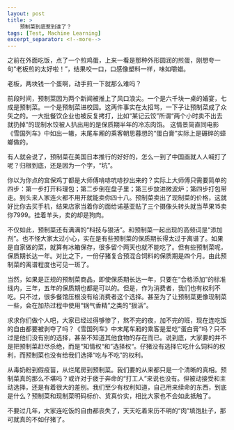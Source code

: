 ```yaml
---
layout: post
title: >
    预制菜到底惹到谁了？
tags: [Test, Machine Learning]
excerpt_separator: <!--more-->
---
```


之前在外面吃饭，点了一个煎鸡蛋，上来一看是那种外形圆润的煎蛋，刚想夸一句“老板煎的太好啦！”，结果咬一口，口感像塑料一样，味如嚼蜡。

老板，两块钱一个蛋啊，动手煎一下就那么难吗？

前段时间，预制菜因为两个新闻被推上了风口浪尖。一个是六千块一桌的婚宴，七成是预制菜。一个是预制菜进校园。这两件事实在太招骂，一下子让预制菜成了众矢之的。一大批餐饮企业也被反复拷打，比如“某记云饺”所谓“两个小时卖不出去就扔掉”的现制水饺被人扒出用的是保质期半年的冷冻肉馅。
这情景简直同电影《雪国列车》中如出一辙，末尾车厢的乘客朝思暮想的“蛋白膏”实际上是碾碎的蟑螂做的。

有人就会说了，预制菜在美国日本推行的好好的，怎么一到了中国画就人人喊打了呢？归根到底，还是因为一个字，“坑”。

你以为你点的宫保鸡丁都是大师傅啃哧吭哧抄出来的？实际上大师傅只需要简单的四步：第一步打开料理包；第二步倒在盘子里；第三步放进微波炉；第四步打包带走。到头来人家连火都不用开就能卖你四十八。预制菜卖出了现制菜的价格，这就好比你去买手机，结果店家当着你的面给诺基亚贴了三个摄像头转头就当苹果15卖你7999。挂着羊头，卖的却是狗肉。

不仅如此，预制菜还有满满的“科技与狠活”。和预制菜一起出现的高频词是“添加剂”。也不怪大家太过小心，实在是有些预制菜的保质期长得太过于离谱了。如果是自家做的菜，就算有冰箱保存，很多留个两天也就不能吃了。但有些预制菜呢，保质期长达一年。对比之下，一份仔猪复合预混合饲料的保质期是四个月。由此预制菜的离谱程度也可见一斑了。

当然，如果是正规的预制菜商品，即使保质期长达一年，只要在“合格添加”的标准线内，三年，五年的保质期也都是可以的。但是，作为消费者，我们也有权利不吃。只不过，很多餐馆压根没有给消费者这个选择。甚至为了让预制菜更像现制菜一些，会在加热过程中使用“锅气香精”之类的“狠活”。

求求你们做个人吧，大家已经过得够惨了，熬不完的夜，加不完的班，现在连吃饭的自由都要被剥夺了吗？《雪国列车》中末尾车厢的乘客是爱吃“蛋白膏”吗？只不过是他们没有别的选择，甚至不知道其他食物的存在而已。说到底，大家要的并不是把预制菜赶尽杀绝，而是“知情权“和”选择权“。仔猪没有选择它吃什么饲料的权利，而预制菜也没有给我们选择“吃与不吃”的权利。

从毒奶粉到假疫苗，从烂尾房到预制菜。我们要的从来都只是一个清晰的真相。预制菜真的那么不堪吗？或许对于疲于奔命的“打工人”来说也没有。但被动接受和主动选择，还是有着很大的差别。我们至少有权利知道，自己用来续命的东西，到底是什么？预制菜和现制菜明码标价、货真价实，相比大家也不会如此抵触了。

不要过几年，大家连吃饭的自由都丧失了，天天吃着来历不明的“肉”填饱肚子，那可就真的不如仔猪了。
